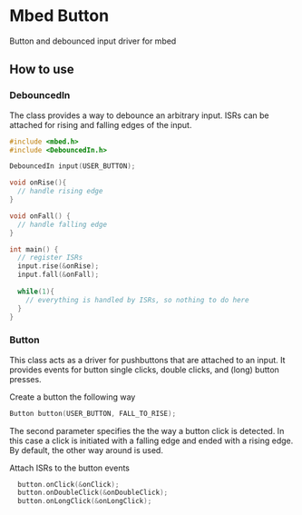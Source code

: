 # Mbed Button
Button and debounced input driver for mbed

## How to use

### DebouncedIn
The class provides a way to debounce an arbitrary input. ISRs can be attached for rising and falling edges of the input.

```cpp
#include <mbed.h>
#include <DebouncedIn.h>

DebouncedIn input(USER_BUTTON);

void onRise(){
  // handle rising edge
}

void onFall() {
  // handle falling edge
}

int main() {
  // register ISRs
  input.rise(&onRise);
  input.fall(&onFall);
  
  while(1){
    // everything is handled by ISRs, so nothing to do here
  }
}
```

### Button
This class acts as a driver for pushbuttons that are attached to an input. It provides events for button single clicks, double clicks, and (long) button presses.

Create a button the following way
```cpp
Button button(USER_BUTTON, FALL_TO_RISE);
```

The second parameter specifies the the way a button click is detected. In this case a click is initiated with a falling edge and ended with a rising edge. By default, the other way around is used.

Attach ISRs to the button events
```cpp
  button.onClick(&onClick);
  button.onDoubleClick(&onDoubleClick);
  button.onLongClick(&onLongClick);
```
